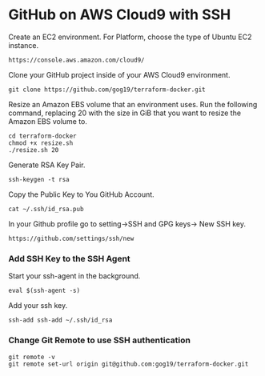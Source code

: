 # GitHub on AWS Cloud9 with SSH

Create an EC2 environment. For Platform, choose the type of Ubuntu EC2 instance.
```
https://console.aws.amazon.com/cloud9/
```

Clone your GitHub project inside of your AWS Cloud9 environment.
```
git clone https://github.com/gog19/terraform-docker.git
```

Resize an Amazon EBS volume that an environment uses.
Run the following command, replacing 20 with the size in GiB that you want to resize the Amazon EBS volume to.
```
cd terraform-docker
chmod +x resize.sh
./resize.sh 20
```
Generate RSA Key Pair.
```
ssh-keygen -t rsa
```

Copy the Public Key to You GitHub Account.
```
cat ~/.ssh/id_rsa.pub
```

In your Github profile go to setting->SSH and GPG keys-> New SSH key.
```
https://github.com/settings/ssh/new
```

### Add SSH Key to the SSH Agent
Start your ssh-agent in the background.
```
eval $(ssh-agent -s)
```
Add your ssh key.
```
ssh-add ssh-add ~/.ssh/id_rsa
```

### Change Git Remote to use SSH authentication
```
git remote -v
git remote set-url origin git@github.com:gog19/terraform-docker.git
```